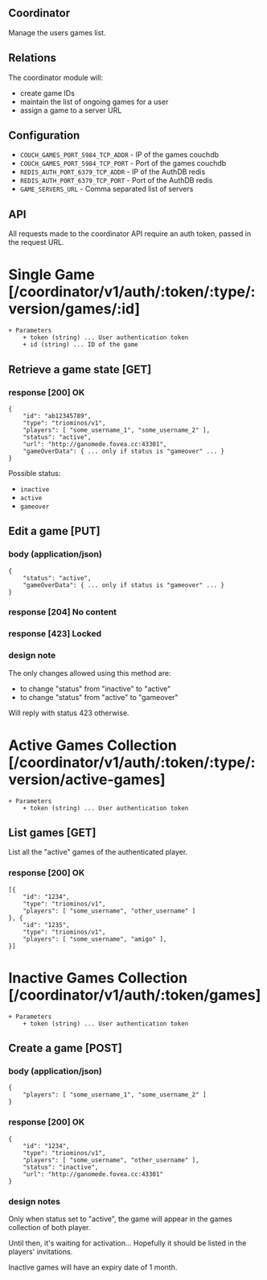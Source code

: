 Coordinator
-----------

Manage the users games list.

Relations
---------

The coordinator module will:
 * create game IDs
 * maintain the list of ongoing games for a user
 * assign a game to a server URL

Configuration
-------------

 * `COUCH_GAMES_PORT_5984_TCP_ADDR` - IP of the games couchdb
 * `COUCH_GAMES_PORT_5984_TCP_PORT` - Port of the games couchdb
 * `REDIS_AUTH_PORT_6379_TCP_ADDR` - IP of the AuthDB redis
 * `REDIS_AUTH_PORT_6379_TCP_PORT` - Port of the AuthDB redis
 * `GAME_SERVERS_URL` - Comma separated list of servers

API
---

All requests made to the coordinator API require an auth token, passed in the request URL.

# Single Game [/coordinator/v1/auth/:token/:type/:version/games/:id]

    + Parameters
        + token (string) ... User authentication token
        + id (string) ... ID of the game

## Retrieve a game state [GET]

### response [200] OK

    {
        "id": "ab12345789",
        "type": "triominos/v1",
        "players": [ "some_username_1", "some_username_2" ],
        "status": "active",
        "url": "http://ganomede.fovea.cc:43301",
        "gameOverData": { ... only if status is "gameover" ... }
    }

Possible status:

 * `inactive`
 * `active`
 * `gameover`

## Edit a game [PUT]

### body (application/json)

    {
        "status": "active",
        "gameOverData": { ... only if status is "gameover" ... }
    }

### response [204] No content

### response [423] Locked

### design note

The only changes allowed using this method are:
 - to change "status" from "inactive" to "active"
 - to change "status" from "active" to "gameover"

Will reply with status 423 otherwise.

# Active Games Collection [/coordinator/v1/auth/:token/:type/:version/active-games]

    + Parameters
        + token (string) ... User authentication token

## List games [GET]

List all the "active" games of the authenticated player.

### response [200] OK

    [{
        "id": "1234",
        "type": "triominos/v1",
        "players": [ "some_username", "other_username" ]
    }, {
        "id": "1235",
        "type": "triominos/v1",
        "players": [ "some_username", "amigo" ],
    }]

# Inactive Games Collection [/coordinator/v1/auth/:token/games]

    + Parameters
        + token (string) ... User authentication token

## Create a game [POST]

### body (application/json)

    {
        "players": [ "some_username_1", "some_username_2" ]
    }

### response [200] OK

    {
        "id": "1234",
        "type": "triominos/v1",
        "players": [ "some_username", "other_username" ],
        "status": "inactive",
        "url": "http://ganomede.fovea.cc:43301"
    }

### design notes

Only when status set to "active", the game will appear in the games collection of both player.

Until then, it's waiting for activation... Hopefully it should be listed in the players' invitations.

Inactive games will have an expiry date of 1 month.

